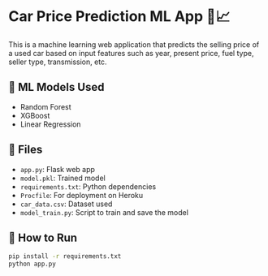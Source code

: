 # Car Price Prediction ML App 🚗📈

This is a machine learning web application that predicts the selling price of a used car based on input features such as year, present price, fuel type, seller type, transmission, etc.

## 🧠 ML Models Used
- Random Forest
- XGBoost
- Linear Regression

## 📁 Files
- `app.py`: Flask web app
- `model.pkl`: Trained model
- `requirements.txt`: Python dependencies
- `Procfile`: For deployment on Heroku
- `car_data.csv`: Dataset used
- `model_train.py`: Script to train and save the model

## 🚀 How to Run
```bash
pip install -r requirements.txt
python app.py
